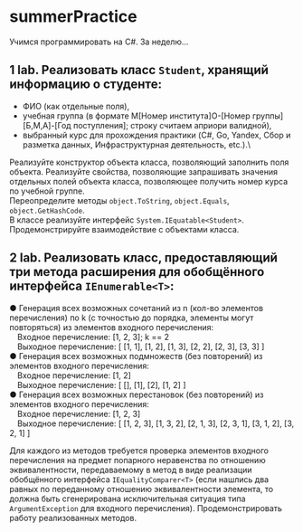 # summerPractice
Учимся программировать на C#. За неделю...

## 1 lab. Реализовать класс ```Student```, хранящий информацию о студенте:
- ФИО (как отдельные поля),
- учебная группа (в формате M[Номер института]O-[Номер группы][Б,М,А]-[Год поступления]; строку считаем
априори валидной),
- выбранный курс для прохождения практики (C#, Go, Yandex, Сбор и разметка данных, Инфраструктурная деятельность, etc.).\

Реализуйте конструктор объекта класса, позволяющий заполнить поля объекта. Реализуйте свойства, позволяющие запрашивать значения отдельных полей объекта класса, позволяющее получить номер курса по учебной группе. \
Переопределите методы ```object.ToString```, ```object.Equals```, ```object.GetHashCode```. \
В классе реализуйте интерфейс ```System.IEquatable<Student>```. \
Продемонстрируйте взаимодействие с объектами класса.

## 2 lab. Реализовать класс, предоставляющий три метода расширения для обобщённого интерфейса ```IEnumerable<T>```: 
● Генерация всех возможных сочетаний из n (кол-во элементов перечисления) по k (с точностью до порядка, элементы могут повторяться) из элементов входного перечисления: \
&emsp;Входное перечисление: [1, 2, 3]; k == 2 \
&emsp;Выходное перечисление: [ [1, 1], [1, 2], [1, 3], [2, 2], [2, 3], [3, 3] ] \
● Генерация всех возможных подмножеств (без повторений) из элементов входного перечисления: \
&emsp;Входное перечисление: [1, 2] &emsp; \
&emsp;Выходное перечисление: [ [], [1], [2], [1, 2] ] \
● Генерация всех возможных перестановок (без повторений) из элементов входного перечисления: \
&emsp;Входное перечисление: [1, 2, 3] \
&emsp;Выходное перечисление: [ [1, 2, 3], [1, 3, 2], [2, 1, 3], [2, 3, 1], [3, 1, 2], [3, 2, 1] ] 

Для каждого из методов требуется проверка элементов входного перечисления на предмет попарного неравенства по отношению эквивалентности, передаваемому в метод в виде реализации обобщённого интерфейса ```IEqualityComparer<T>``` (если нашлись два равных по переданному отношению эквивалентности элемента, то должна быть сгенерирована исключительная ситуация типа ```ArgumentException``` для входного перечисления). Продемонстрировать работу реализованных методов.
